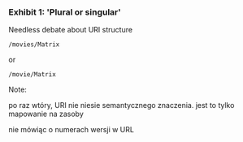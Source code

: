 ### Exhibit 1: 'Plural or singular'

Needless debate about URI structure

```
/movies/Matrix
```

or

```
/movie/Matrix
```

Note:

po raz wtóry, URI nie niesie semantycznego znaczenia. jest to tylko mapowanie na zasoby

nie mówiąc o numerach wersji w URL
